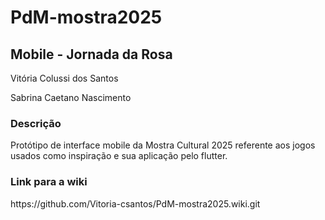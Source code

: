# PdM-mostra2025

<h2>Mobile - Jornada da Rosa</h2>
<p>Vitória Colussi dos Santos</p>
<p>Sabrina Caetano Nascimento</p>
<h3>Descrição</h3>
<p>Protótipo de interface mobile da Mostra Cultural 2025 referente aos jogos usados como inspiração e sua aplicação pelo flutter.</p>
<h3>Link para a wiki</h3>
<p>https://github.com/Vitoria-csantos/PdM-mostra2025.wiki.git</p>
